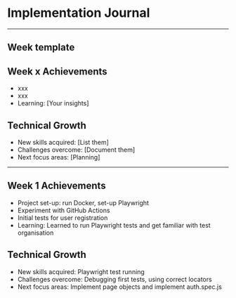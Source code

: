 # Implementation Journal

------
Week template
------
## Week x Achievements
- xxx
- xxx
- Learning: [Your insights]

## Technical Growth
- New skills acquired: [List them]
- Challenges overcome: [Document them]
- Next focus areas: [Planning]
------
## Week 1 Achievements
- Project set-up: run Docker, set-up Playwright
- Experiment with GitHub Actions
- Initial tests for user registration
- Learning: Learned to run Playwright tests and get familiar with test organisation

## Technical Growth
- New skills acquired: Playwright test running
- Challenges overcome: Debugging first tests, using correct locators
- Next focus areas: Implement page objects and implement auth.spec.js